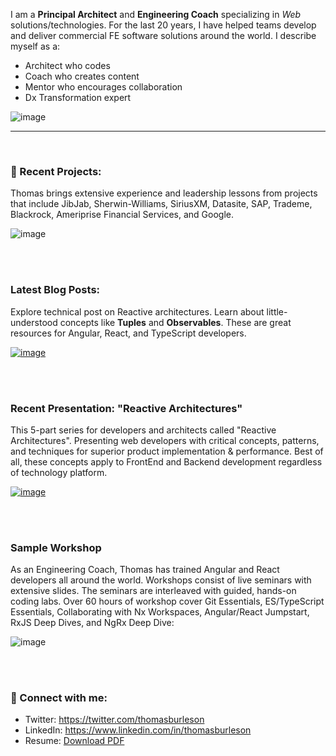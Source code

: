 I am a **Principal Architect** and **Engineering Coach** specializing in _Web_ solutions/technologies. For the last 20 years, I have helped teams develop and deliver commercial FE software solutions around the world. I describe myself as a:

* Architect who codes
* Coach who creates content
* Mentor who encourages collaboration
* Dx Transformation expert 


![image](https://user-images.githubusercontent.com/210413/140211430-c1548335-8cee-4274-a0ef-b3cfae83d536.png)

----

<br/>


### 🤝 Recent Projects:

Thomas brings extensive experience and leadership lessons from projects that include JibJab, Sherwin-Williams, SiriusXM, Datasite, SAP, Trademe, Blackrock, Ameriprise Financial Services, and Google.

![image](https://user-images.githubusercontent.com/210413/140207173-f79bedd3-9a2e-4f8e-b91d-a85929167493.png)


<br/>
<br/>

### Latest Blog Posts:

Explore technical post on Reactive architectures. Learn about little-understood concepts like **Tuples** and **Observables**. These are great resources for Angular, React, and TypeScript developers.

[![image](https://user-images.githubusercontent.com/210413/140200140-05aa7e38-0018-4c88-bbdc-d97a2d79c5ca.png)](https://thomasburlesonia.medium.com/list/published-articles-e052412d4b56)

<br/>
<br/>

### Recent Presentation: "Reactive Architectures"

This 5-part series for developers and architects called "Reactive Architectures". Presenting web developers with critical concepts, patterns, and techniques for superior product implementation & performance. Best of all, these concepts apply to FrontEnd and Backend development regardless of technology platform.

[![image](https://user-images.githubusercontent.com/210413/143097443-1239e967-977e-4a81-82e8-f16033c73883.png)](https://slides.com/thomasburleson/reactive-solutions-part-1?token=MfaSzCdB)

<br/>
<br/>


### Sample Workshop

As an Engineering Coach, Thomas has trained Angular and React developers all around the world. Workshops consist of live seminars with extensive slides. The seminars are interleaved with guided, hands-on coding labs. Over 60 hours of workshop cover Git Essentials, ES/TypeScript Essentials, Collaborating with Nx Workspaces, Angular/React Jumpstart, RxJS Deep Dives, and NgRx Deep Dive:

![image](https://user-images.githubusercontent.com/210413/140206486-2bd35fc4-9b75-4123-a936-db1a1d57cf73.png)


<br/>
<br/>

### 🤝 Connect with me:

- Twitter: https://twitter.com/thomasburleson
- LinkedIn: https://www.linkedin.com/in/thomasburleson
- Resume: [Download PDF](https://github.com/ThomasBurleson/thomasburleson/files/7470965/ThomasBurleson.2021.pdf)
